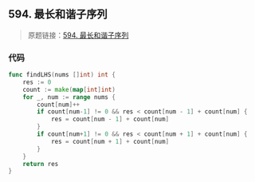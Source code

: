 ## 594. 最长和谐子序列

> 原题链接：[594. 最长和谐子序列](https://leetcode-cn.com/problems/submissions/)


### 代码
```go
func findLHS(nums []int) int {
	res := 0
	count := make(map[int]int)
	for _, num := range nums {
		count[num]++
		if count[num-1] != 0 && res < count[num - 1] + count[num] {
			res = count[num - 1] + count[num]
		}
		if count[num+1] != 0 && res < count[num + 1] + count[num] {
			res = count[num + 1] + count[num]
		}
	}
	return res
}

```
